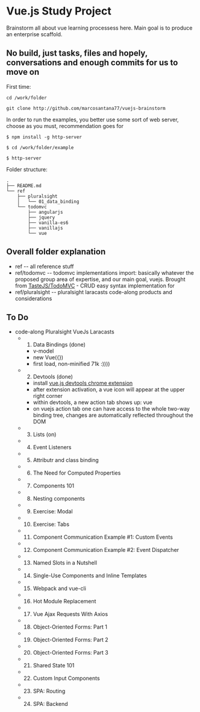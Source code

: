 # Vue.js Study Project

Brainstorm all about vue learning processess here. Main goal is to produce an enterprise scaffold. 



## No build, just tasks, files and hopely, conversations and enough commits for us to move on

First time:
```
cd /work/folder

git clone http://github.com/marcosantana77/vuejs-brainstorm

```

In order to run the examples, you better use some sort of web server, choose as you must, recommendation goes for 

```
$ npm install -g http-server

$ cd /work/folder/example

$ http-server 

```


Folder structure:
```
.
├── README.md
└── ref
    ├── pluralsight
    │   └── 01_data_binding
    └── todomvc
        ├── angularjs
        ├── jquery
        ├── vanilla-es6
        ├── vanillajs
        └── vue
```


## Overall folder explanation 

- ref -- all reference stuff
- ref/todomvc -- todomvc implementations import: basically whatever the proposed group area of expertise, and our main goal, vuejs. Brought from  [TasteJS/TodoMVC](https://github.com/tastejs/todomvc/tree/master/examples/) - CRUD easy syntax implementation for 
- ref/pluralsight -- pluralsight laracasts code-along products and considerations


## To Do

- code-along Pluralsight VueJs Laracasts
  - 01. Data Bindings (done)
    - v-model
    - new Vue({})
    - first load, non-minified 71k :))))

  - 2. Devtools (done)
    - install [vue.js devtools chrome extension](https://github.com/vuejs/vue-devtools)
    - after extension activation, a vue icon will appear at the upper right corner
    - within devtools, a new action tab shows up: vue
    - on vuejs action tab one can have access to the whole two-way binding tree, changes are automatically reflected throughout the DOM
  - 3. Lists (on)
  - 4. Event Listeners
  - 5. Attributr and class binding
  - 6. The Need for Computed Properties
  - 7. Components 101
  - 8. Nesting components
  - 9. Exercise: Modal
  - 10. Exercise: Tabs
  - 11. Component Communication Example #1: Custom Events
  - 12. Component Communication Example #2: Event Dispatcher
  - 13. Named Slots in a Nutshell
  - 14. Single-Use Components and Inline Templates
  - 15. Webpack and vue-cli
  - 16. Hot Module Replacement
  - 17. Vue Ajax Requests With Axios
  - 18. Object-Oriented Forms: Part 1
  - 19. Object-Oriented Forms: Part 2
  - 20. Object-Oriented Forms: Part 3
  - 21. Shared State 101
  - 22. Custom Input Components
  - 23. SPA: Routing
  - 24. SPA: Backend
